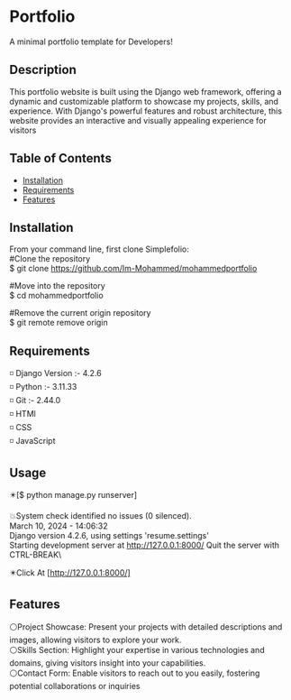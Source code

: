 # Portfolio
A minimal portfolio template for Developers!

## Description
 This portfolio website is built using the Django web framework, offering a dynamic and customizable platform to showcase my projects, skills, and experience. With Django's powerful features and robust architecture, this website provides an interactive and visually appealing experience for visitors

## Table of Contents

- [Installation](#installation)
- [Requirements](#Requirements)
- [Features](#features)

## Installation
From your command line, first clone Simplefolio:\
 #Clone the repository\
 $ git clone https://github.com/Im-Mohammed/mohammedportfolio

 #Move into the repository\
  $ cd mohammedportfolio

 #Remove the current origin repository\
 $ git remote remove origin


## Requirements
◽ Django Version :- 4.2.6 \
◽ Python :- 3.11.33\
◽ Git :- 2.44.0\
◽ HTMl\
◽ CSS\
◽ JavaScript
## Usage
✴️[$ python manage.py runserver]

💥System check identified no issues (0 silenced).\
   March 10, 2024 - 14:06:32\
  Django version 4.2.6, using settings 'resume.settings'\
  Starting development server at http://127.0.0.1:8000/
  Quit the server with CTRL-BREAK\
  
✴️Click At [http://127.0.0.1:8000/]
## Features
⚪Project Showcase: Present your projects with detailed descriptions and images, allowing visitors to explore your work.\
⚪Skills Section: Highlight your expertise in various technologies and domains, giving visitors insight into your capabilities.\
⚪Contact Form: Enable visitors to reach out to you easily, fostering potential collaborations or inquiries




